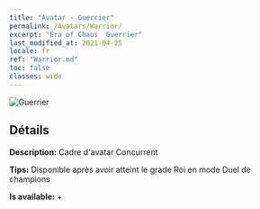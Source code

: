 ```yaml
---
title: "Avatar - Guerrier"
permalink: /Avatars/Warrior/
excerpt: "Era of Chaos  Guerrier"
last_modified_at: 2021-04-25
locale: fr
ref: "Warrior.md"
toc: false
classes: wide
---
```

 ![Guerrier](/images/a/avatarFrame_1.png)

## Détails

 **Description:** Cadre d'avatar Concurrent 

 **Tips:** Disponible après avoir atteint le grade Roi en mode Duel de champions 

 **Is available:**  + 


